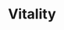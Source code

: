 ---
title:			"Vitality"
slug:			vitality
src:			https://wrapbootstrap.com/theme/vitality-multipurpose-one-page-theme-WB02K3KK3?ref=StartBootstrap
categories:		premium featured
bump:			"Multipurpose One Page Theme"
img-src:		/img/premium/vitality.jpg
img-desc:		"Vitality - One Page Bootstrap Theme"
---
